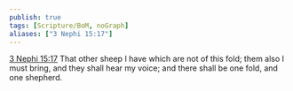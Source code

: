 ```yaml
---
publish: true
tags: [Scripture/BoM, noGraph]
aliases: ["3 Nephi 15:17"]
---
```

[3 Nephi 15:17](https://churchofjesuschrist.org/study/scriptures/bofm/3-ne/15?lang=eng&id=p17#p17) That other sheep I have which are not of this fold; them also I must bring, and they shall hear my voice; and there shall be one fold, and one shepherd.
